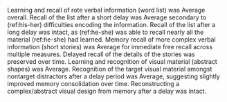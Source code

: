 Learning and recall of rote verbal information (word list) was Average overall.
Recall of the list after a short delay was Average secondary to (ref:his-her) difficulties encoding the information.
Recall of the list after a long delay was intact, as (ref:he-she) was able to recall nearly all the material (ref:he-she) had learned.
Memory recall of more complex verbal information (short stories) was Average for immediate free recall across multiple measures.
Delayed recall of the details of the stories was preserved over time.
Learning and recognition of visual material (abstract shapes) was Average.
Recognition of the target visual material amongst nontarget distractors after a delay period was Average, suggesting slightly improved memory consolidation over time.
Reconstructing a complex/abstract visual design from memory after a delay was intact.
